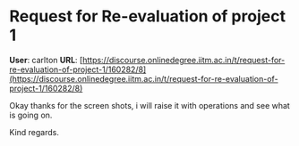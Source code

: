 # Request for Re-evaluation of project 1

**User**: carlton
**URL**: [https://discourse.onlinedegree.iitm.ac.in/t/request-for-re-evaluation-of-project-1/160282/8](https://discourse.onlinedegree.iitm.ac.in/t/request-for-re-evaluation-of-project-1/160282/8)

Okay thanks for the screen shots, i will raise it with operations and see what is going on.

Kind regards.
